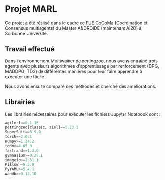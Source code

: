 # Projet MARL

Ce projet a été réalisé dans le cadre de l'UE CoCoMa (Coordination et Consensus multiagents) du Master ANDROIDE (maintenant AI2D) à Sorbonne Université.

## Travail effectué

Dans l'environnement Multiwalker de pettingzoo, nous avons entraîné trois agents avec plusieurs algorithmes d'apprentissage par renforcement (DPG, MADDPG, TD3) de différentes manières pour leur faire apprendre à exécuter une tâche.

Nous avons ensuite comparé ces méthodes et cherché des améliorations.

## Librairies

Les librairies nécessaires pour exécuter les fichiers Jupyter Notebook sont :

```python 
agilerl==0.1.16
pettingzoo[classic, sisl]==1.23.1
SuperSuit==3.9.0
torch==2.0.1
numpy>=1.24.2
tqdm>=4.65.0
fastrand==1.3.0
gymnasium>=0.28.1
imageio>=2.31.1
Pillow>=9.5.0
PyYAML>=5.4.1
wandb>=0.13.10
```